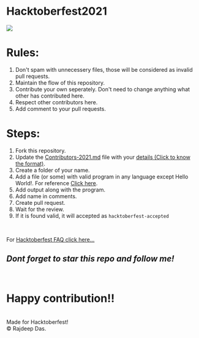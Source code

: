 # Hacktoberfest2021
<img src="https://github.com/Rajspeaks/Hacktoberfest-2021/blob/main/hacktoberfest%202021.png">

# Rules:

1. Don't spam with unnecessery files, those will be considered as invalid pull requests.<br>
2. Maintain the flow of this repository.<br>
3. Contribute your own seperately. Don't need to change anything what other has contributed here.<br>
4. Respect other contributors here. <br>
5. Add comment to your pull requests.<br>

# Steps:

1. Fork this repository.<br>
2. Update the <a href="https://github.com/Rajspeaks/Hacktoberfest-2021/blob/main/Contributors-2021.md">Contributors-2021.md</a> file with your <a href="https://github.com/Rajspeaks/Hacktoberfest-2021/blob/main/Contributor%20format.txt">details (Click to know the format)</a>.<br>
3. Create a folder of your name.
4. Add a file (or some) with valid program in any language except Hello World!. For reference <a href="https://github.com/Rajspeaks/Hacktoberfest-2021/tree/main/Rajdeep%20Das">Click here</a>.
5. Add  output along with the program.
6. Add name in comments.
7. Create pull request.
8. Wait for the review.
9. If it is found valid, it will accepted as <code>hacktoberfest-accepted</code> 

<br>

For <a href="https://hacktoberfest.digitalocean.com/faq">Hacktoberfest FAQ click here... </a>
<br>


<!--## :handshake: Our Contributors
<a href="https://github.com/Rajspeaks/Hacktoberfest-2021/graphs/contributors">
  <img src="https://contrib.rocks/image?repo=Rajspeaks/Hacktoberfest-2021" />
</a>
-->
 ## *Dont forget to star this repo and follow me!*


<br>


# Happy contribution!!
<br>
Made for Hacktoberfest!
<br>
&copy; Rajdeep Das.
